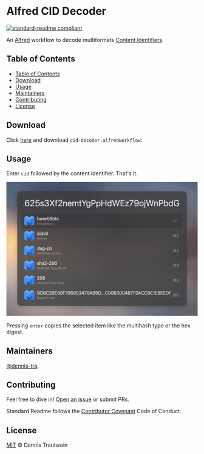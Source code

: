# Alfred CID Decoder

[![standard-readme compliant](https://img.shields.io/badge/readme%20style-standard-brightgreen.svg?style=flat-square)](https://github.com/dennis-tra/alfred-cid-decoder)

An [Alfred](https://www.alfredapp.com/) workflow to decode multiformats [Content Identifiers](https://github.com/multiformats/cid).

## Table of Contents

- [Table of Contents](#table-of-contents)
- [Download](#download)
- [Usage](#usage)
- [Maintainers](#maintainers)
- [Contributing](#contributing)
- [License](#license)

## Download

Click [here](https://github.com/dennis-tra/alfred-cid-decoder/releases/tag/1.0.0) and download `cid-decoder.alfredworkflow`.

## Usage

Enter `cid` followed by the content identifier. That's it.

![Screenshot of the workflow in action](./screenshot.png)

Pressing `enter` copies the selected item like the multihash type or the hex digest.

## Maintainers

[@dennis-tra](https://github.com/dennis-tra).

## Contributing

Feel free to dive in! [Open an issue](https://github.com/dennis-tra/alfred-cid-decoder/issues/new) or submit PRs.

Standard Readme follows the [Contributor Covenant](http://contributor-covenant.org/version/1/3/0/) Code of Conduct.

## License

[MIT](LICENSE) © Dennis Trautwein
